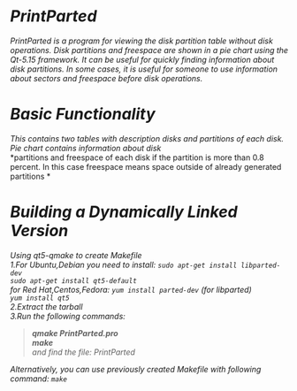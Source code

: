 # *PrintParted* 

*PrintParted is a program for viewing the disk partition table without disk operations. Disk partitions and freespace are shown in a pie chart using the Qt-5.15 framework. It can be useful for quickly finding information about disk partitions. In some cases, it is useful for someone to use information about sectors and freespace before disk operations.* 


# *Basic Functionality*

*This contains two tables with description disks and partitions of each disk. Pie chart contains information about disk* <br /> 
*partitions and freespace of each disk if the partition is more than 0.8 percent. In this case freespace means space outside of already generated partitions *<br /> 


# *Building a Dynamically Linked Version*

*Using qt5-qmake to create Makefile*<br />
*1.For Ubuntu,Debian you need to install: `sudo apt-get install libparted-dev`*<br />
*`sudo apt-get install qt5-default`*<br /> 
*for Red Hat,Centos,Fedora:  `yum install parted-dev` (for libparted)*<br />
*`yum install qt5`*<br /> 
*2.Extract the tarball*<br />
*3.Run the following commands:*<br />
>*__qmake PrintParted.pro__*<br />
>*__make__* <br /> 
>*and find the file: PrintParted*<br />

*Alternatively, you can use previously created Makefile with following command: `make`*<br /> 

